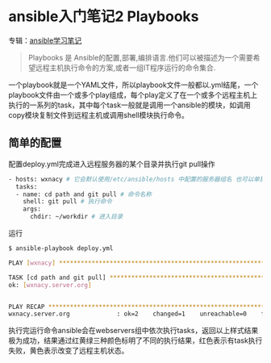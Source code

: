 # ansible入门笔记2 Playbooks

专辑：[ansible学习笔记](/ansible/2017/08/14/album-study-notes)

> Playbooks 是 Ansible的配置,部署,编排语言.他们可以被描述为一个需要希望远程主机执行命令的方案,或者一组IT程序运行的命令集合.

一个playbook就是一个YAML文件，所以playbook文件一般都以.yml结尾，一个playbook文件由一个或多个play组成，每个play定义了在一个或多个远程主机上执行的一系列的task，其中每个task一般就是调用一个ansible的模块，如调用copy模块复制文件到远程主机或调用shell模块执行命令。

## 简单的配置
配置deploy.yml完成进入远程服务器的某个目录并执行git pull操作
```bash
- hosts: wxnacy # 它会默认使用/etc/ansible/hosts 中配置的服务器组名 也可以单独设置hosts地址
  tasks:
  - name: cd path and git pull # 命令名称
    shell: git pull # 执行命令
    args:
      chdir: ~/workdir # 进入目录
```
运行
```bash
$ ansible-playbook deploy.yml

PLAY [wxnacy] **********************************************************************************************************************************************************************************************

TASK [cd path and git pull] *************************************************************************************************************************************************************************************
ok: [wxnacy.server.org]


PLAY RECAP *************************************************************************************************************************************************************************************************
wxnacy.server.org             : ok=2    changed=1    unreachable=0    failed=0
```
执行完运行命令ansible会在webservers组中依次执行tasks，返回以上样式结果极为成功，结果通过红黄绿三种颜色标明了不同的执行结果，红色表示有task执行失败，黄色表示改变了远程主机状态。

